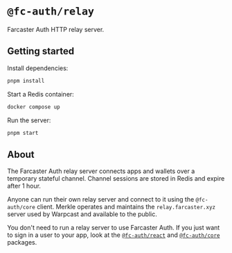 # `@fc-auth/relay`

Farcaster Auth HTTP relay server.

## Getting started

Install dependencies:

```sh
pnpm install
```

Start a Redis container:

```sh
docker compose up
```

Run the server:

```sh
pnpm start
```

## About

The Farcaster Auth relay server connects apps and wallets over a temporary stateful channel. Channel sessions are stored in Redis and expire after 1 hour.

Anyone can run their own relay server and connect to it using the `@fc-auth/core` client. Merkle operates and maintains the `relay.farcaster.xyz` server used by Warpcast and available to the public.

You don't need to run a relay server to use Farcaster Auth. If you just want to sign in a user to your app, look at the [`@fc-auth/react`](../../packages/react/) and [`@fc-auth/core`](../../packages/core/) packages.
